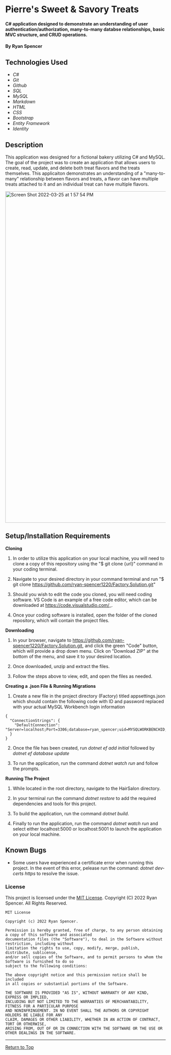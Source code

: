 # Pierre's Sweet & Savory Treats

#### C# application designed to demonstrate an understanding of user authentication/authorization, many-to-many databse relationships, basic MVC structure, and CRUD operations.

#### By Ryan Spencer

## Technologies Used

- _C#_
- _Git_
- _Github_
- _SQL_
- _MySQL_
- _Markdown_
- _HTML_
- _CSS_
- _Bootstrap_
- _Entity Framework_
- _Identity_

## Description

This application was designed for a fictional bakery utilizing C# and MySQL. The goal of the project was to create an application that allows users to create, read, update, and delete both treat flavors and the treats themselves. This applicaiton demonstrates an understanding of a "many-to-many" relationship between flavors and treats, a flavor can have multiple treats attached to it and an individual treat can have multiple flavors.

<img width="1040" alt="Screen Shot 2022-03-25 at 1 57 54 PM" src="https://user-images.githubusercontent.com/86761275/160214913-3721926d-302a-4dd6-a23f-7c06d367b43d.png">

## Setup/Installation Requirements

**Cloning**

1. In order to utilize this application on your local machine, you will need to clone a copy of this repository using the "$ git clone {url}" command in your coding terminal.

2. Navigate to your desired directory in your command terminal and run "$ git clone https://github.com/ryan-spencer1220/Factory.Solution.git"

3. Should you wish to edit the code you cloned, you will need coding software. VS Code is an example of a free code editor, which can be downloaded at https://code.visualstudio.com/_.

4. Once your coding software is installed, open the folder of the cloned repository, which will contain the project files.

**Downloading**

1. In your browser, navigate to https://github.com/ryan-spencer1220/Factory.Solution.git, and click the green "Code" button, which will provide a drop down menu. Click on "Download ZIP" at the bottom of the menu, and save it to your desired location.

2. Once downloaded, unzip and extract the files.

3. Follow the steps above to view, edit, and open the files as needed.

**Creating a .json File & Running Migrations**

1. Create a new file in the project directory (Factory) titled appsettings.json which should contain the following code with ID and password replaced with your actual MySQL Workbench login information

```
{
  "ConnectionStrings": {
    "DefaultConnection": "Server=localhost;Port=3306;database=ryan_spencer;uid=MYSQLWORKBENCHID;pwd=MYSQLWORKBENCHPASSWORD;"
  }
}

```

2. Once the file has been created, run _dotnet ef add initial_ followed by _dotnet ef database update_

3. To run the application, run the command _dotnet watch run_ and follow the prompts.

**Running The Project**

1. While located in the root directory, navigate to the HairSalon directory.

2. In your terminal run the command _dotnet restore_ to add the required dependencies and tools for this project.

3. To build the application, run the command _dotnet build_.

4. Finally to run the application, run the command _dotnet watch run_ and select either localhost:5000 or localhost:5001 to launch the application on your local machine.

## Known Bugs

- Some users have experienced a certificate error when running this project. In the event of this error, pelease run the command: _dotnet dev-certs https_ to resolve the issue.

### License

This project is licensed under the [MIT License](https://opensource.org/licenses/MIT). Copyright (C) 2022 Ryan Spencer. All Rights Reserved.

```
MIT License

Copyright (c) 2022 Ryan Spencer.

Permission is hereby granted, free of charge, to any person obtaining a copy of this software and associated
documentation files (the "Software"), to deal in the Software without restriction, including without
limitation the rights to use, copy, modify, merge, publish, distribute, sublicense,
and/or sell copies of the Software, and to permit persons to whom the Software is furnished to do so
subject to the following conditions:

The above copyright notice and this permission notice shall be included
in all copies or substantial portions of the Software.

THE SOFTWARE IS PROVIDED "AS IS", WITHOUT WARRANTY OF ANY KIND, EXPRESS OR IMPLIED,
INCLUDING BUT NOT LIMITED TO THE WARRANTIES OF MERCHANTABILITY, FITNESS FOR A PARTICULAR PURPOSE
AND NONINFRINGEMENT. IN NO EVENT SHALL THE AUTHORS OR COPYRIGHT HOLDERS BE LIABLE FOR ANY
CLAIM, DAMAGES OR OTHER LIABILITY, WHETHER IN AN ACTION OF CONTRACT, TORT OR OTHERWISE,
ARISING FROM, OUT OF OR IN CONNECTION WITH THE SOFTWARE OR THE USE OR OTHER DEALINGS IN THE SOFTWARE.
```

---

<a href="#">Return to Top</a>
